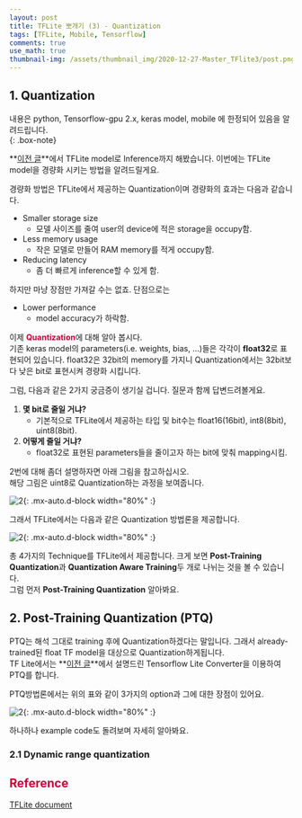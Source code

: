 ```yaml
---
layout: post
title: TFLite 뽀개기 (3) - Quantization
tags: [TFLite, Mobile, Tensorflow]
comments: true
use_math: true
thumbnail-img: /assets/thumbnail_img/2020-12-27-Master_TFlite3/post.png
---
```


## 1. Quantization  
내용은 python, Tensorflow-gpu 2.x, keras model, mobile 에 한정되어 있음을 알려드립니다.  
{: .box-note}

**[이전 글](https://da2so.github.io/2020-12-24-Master_TFlite2/)**에서 TFLite model로 Inference까지 해봤습니다. 이번에는 TFLite model을 경량화 시키는 방법을 알려드릴게요. 

경량화 방법은 TFLite에서 제공하는 Quantization이며 경량화의 효과는 다음과 같습니다.

- Smaller storage size
    - 모델 사이즈를 줄여 user의 device에 적은 storage을 occupy함.
- Less memory usage
    - 작은 모델로 만들어 RAM memory를 적게 occupy함.
- Reducing latency
    - 좀 더 빠르게 inference할 수 있게 함.

하지만 마냥 장점만 가져갈 수는 없죠. 단점으로는

- Lower performance
    - model accuracy가 하락함.

이제 <span style="color:#C70039">**Quantization**</span>에 대해 알아 봅시다.  
기존 keras model의 parameters(i.e. weights, bias, ...)들은 각각이 **float32**로 표현되어 있습니다. float32은 
32bit의 memory를 가지니 Quantization에서는 32bit보다 낮은 bit로 표현시켜 경량화 시킵니다. 

그럼, 다음과 같은 2가지 궁금증이 생기실 겁니다. 질문과 함께 답변드려볼게요.

1. **몇 bit로 줄일 거냐?**
    - 기본적으로 TFLite에서 제공하는 타입 및 bit수는 float16(16bit), int8(8bit), uint8(8bit).
2. **어떻게 줄일 거냐?**
    - float32로 표현된 parameters들을 줄이고자 하는 bit에 맞춰 mapping시킴.

2번에 대해 좀더 설명하자면 아래 그림을 참고하십시오.  
해당 그림은 uint8로 Quantization하는 과정을 보여줍니다.

![2](https://da2so.github.io/assets/post_img/2020-12-27-Master_TFlite3/1.png){: .mx-auto.d-block width="80%" :}

그래서 TFLite에서는 다음과 같은 Quantization 방법론을 제공합니다.

![2](https://da2so.github.io/assets/post_img/2020-12-27-Master_TFlite3/2.png){: .mx-auto.d-block width="80%" :}

총 4가지의 Technique를 TFLite에서 제공합니다. 크게 보면 **Post-Training Quantization**과 **Quantization Aware Training**두 개로 나뉘는 것을 볼 수 있습니다.  
그럼 먼저 **Post-Training Quantization** 알아봐요.

## 2. Post-Training Quantization (PTQ)

PTQ는 해석 그대로 training 후에 Quantization하겠다는 말입니다. 그래서 already-trained된 float TF model을 대상으로 Quantization하게됩니다.  
TF Lite에서는 **[이전 글](https://da2so.github.io/2020-12-23-Master_TFlite/)**에서 설명드린 Tensorflow Lite Converter을 이용하여 PTQ를 합니다.

PTQ방법론에서는 위의 표와 같이 3가지의 option과 그에 대한 장점이 있어요.

![2](https://da2so.github.io/assets/post_img/2020-12-27-Master_TFlite3/2.png){: .mx-auto.d-block width="80%" :}


하나하나 example code도 돌려보며 자세히 알아봐요.

### 2.1 Dynamic range quantization






## <span style="color:#C70039 "> Reference </span>

[TFLite document](https://www.tensorflow.org/lite/guide)